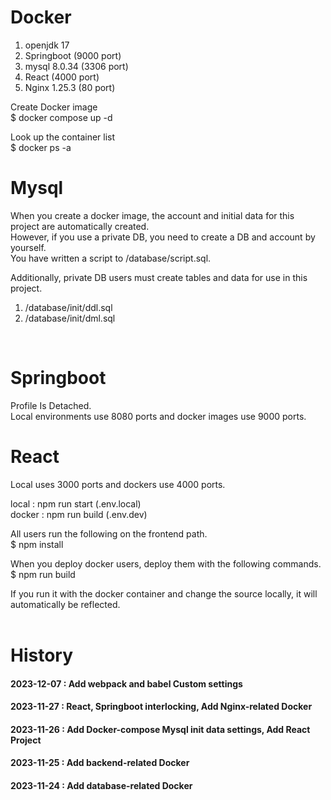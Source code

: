 # Docker
1. openjdk 17<br>
2. Springboot (9000 port)<br>
3. mysql 8.0.34 (3306 port)<br>
4. React (4000 port)
5. Nginx 1.25.3 (80 port)

Create Docker image<br>
$ docker compose up -d<br>

Look up the container list<br>
$ docker ps -a
<br>

# Mysql
When you create a docker image, the account and initial data for this project are automatically created.<br>
However, if you use a private DB, you need to create a DB and account by yourself.<br>
You have written a script to /database/script.sql.<br>

Additionally, private DB users must create tables and data for use in this project.<br>

1. /database/init/ddl.sql
2. /database/init/dml.sql
<br>

# Springboot
Profile Is Detached.<br>
Local environments use 8080 ports and docker images use 9000 ports.
<br>

# React
Local uses 3000 ports and dockers use 4000 ports.<br>

local : npm run start (.env.local)<br>
docker : npm run build (.env.dev)<br>

All users run the following on the frontend path.<br>
$ npm install

When you deploy docker users, deploy them with the following commands.<br>
$ npm run build

If you run it with the docker container and change the source locally, it will automatically be reflected.
<br>
<br>

# History 

####  2023-12-07 : Add webpack and babel Custom settings

####  2023-11-27 : React, Springboot interlocking, Add Nginx-related Docker

####  2023-11-26 : Add Docker-compose Mysql init data settings, Add React Project

####  2023-11-25 : Add backend-related Docker

####  2023-11-24 : Add database-related Docker